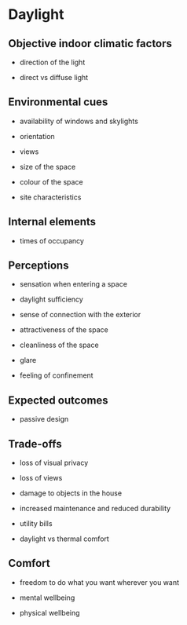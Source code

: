 # Daylight


## Objective indoor climatic factors 


* direction of the light

* direct vs diffuse light



## Environmental cues 


* availability of windows and skylights

* orientation

* views

* size of the space

* colour of the space

* site characteristics




## Internal elements 


* times of occupancy


## Perceptions

* sensation when entering a space

* daylight sufficiency

* sense of connection with the exterior

* attractiveness of the space

* cleanliness of the space

* glare

* feeling of confinement



## Expected outcomes

* passive design



## Trade-offs 

* loss of visual privacy

* loss of views

* damage to objects in the house

* increased maintenance and reduced durability

* utility bills


* daylight vs thermal comfort


## Comfort


* freedom to do what you want wherever you want

* mental wellbeing

* physical wellbeing

